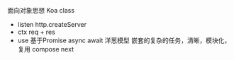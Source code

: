 面向对象思想  Koa class
- listen
    http.createServer
- ctx
    req + res
- use
    基于Promise  async  await
    洋葱模型
    嵌套的复杂的任务，清晰，模块化，复用 compose next










